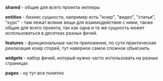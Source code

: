 **shared** - общие для всего проекта хелперы

**entities** - бизнес сущности, например есть "юзер", "видео", "статья", "курс" - там лежат всякие вещи для взаимодействия с ними, также общие для всего проекта, так как одна и та же сущность может использоваться в десятках разных фичей.

**features** - функциональные части приложения, по сути практическая реализация юзер сторей, тут наверное самое сложное обьяснить


**widgets** - набор фичей, который нужно часто использовать на разных страницах

**pages** - ну тут все понятно